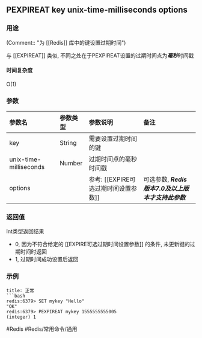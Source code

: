 ## PEXPIREAT key unix-time-milliseconds options

### 用途
(Comment:: "为 [[Redis]] 库中的键设置过期时间")

与 [[EXPIREAT]] 类似, 不同之处在于PEXPIREAT设置的过期时间点为***毫秒***时间戳

#### 时间复杂度
O(1)

### 参数
|参数名|参数类型|参数说明|备注|
|:-|:-|:-|:-|
|key|String|需要设置过期时间的键||
|unix-time-milliseconds|Number|过期时间点的毫秒时间戳||
|options||参考: [[EXPIRE可选过期时间设置参数]]|可选参数, ***Redis版本7.0及以上版本才支持此参数***|

### 返回值
Int类型返回结果
- 0, 因为不符合给定的 [[EXPIRE可选过期时间设置参数]] 的条件, 未更新键的过期时间时返回
- 1, 过期时间成功设置后返回

### 示例
```ad-info
title: 正常
```bash
redis:6379> SET mykey "Hello"
"OK"
redis:6379> PEXPIREAT mykey 1555555555005
(integer) 1
```

#Redis #Redis/常用命令/通用 